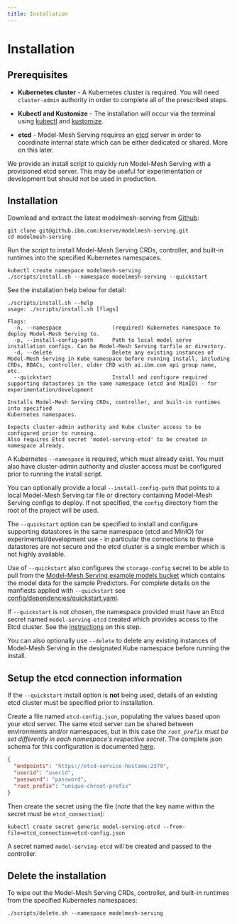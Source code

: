 ```yaml
---
title: Installation
---
```


# Installation
## Prerequisites

- **Kubernetes cluster** - A Kubernetes cluster is required. You will need `cluster-admin` authority in order to complete all of the prescribed steps.

- **Kubectl and Kustomize** - The installation will occur via the terminal using [kubectl](https://kubernetes.io/docs/tasks/tools/#kubectl) and [kustomize](https://kubectl.docs.kubernetes.io/installation/kustomize/).

- **etcd** - Model-Mesh Serving requires an [etcd](https://etcd.io/) server in order to coordinate internal state which can be either dedicated or shared. More on this later.

We provide an install script to quickly run Model-Mesh Serving with a provisioned etcd server. This may be useful for experimentation or development but should not be used in production.

## Installation

Download and extract the latest modelmesh-serving from [Github](https://github.ibm.com/kserve/modelmesh-serving):

```shell
git clone git@github.ibm.com:kserve/modelmesh-serving.git
cd modelmesh-serving
```

Run the script to install Model-Mesh Serving CRDs, controller, and built-in runtimes into the specified Kubernetes namespaces.

```shell
kubectl create namespace modelmesh-serving
./scripts/install.sh --namespace modelmesh-serving --quickstart
```

See the installation help below for detail:
```shell
./scripts/install.sh --help
usage: ./scripts/install.sh [flags]

Flags:
  -n, --namespace                (required) Kubernetes namespace to deploy Model-Mesh Serving to.
  -p, --install-config-path      Path to local model serve installation configs. Can be Model-Mesh Serving tarfile or directory.
  -d, --delete                   Delete any existing instances of Model-Mesh Serving in Kube namespace before running install, including CRDs, RBACs, controller, older CRD with ai.ibm.com api group name, etc.
  --quickstart                   Install and configure required supporting datastores in the same namespace (etcd and MinIO) - for experimentation/development

Installs Model-Mesh Serving CRDs, controller, and built-in runtimes into specified
Kubernetes namespaces.

Expects cluster-admin authority and Kube cluster access to be configured prior to running.
Also requires Etcd secret 'model-serving-etcd' to be created in namespace already.
```
A Kubernetes `--namespace` is required, which must already exist. You must also have cluster-admin authority and cluster access must be configured prior to running the install script.

You can optionally provide a local `--install-config-path` that points to a local Model-Mesh Serving tar file or directory containing Model-Mesh Serving configs to deploy. If not specified, the `config` directory from the root of the project will be used.

The `--quickstart` option can be specified to install and configure supporting datastores in the same namespace (etcd and MinIO) for experimental/development use - in particular the connections to these datastores are not secure and the etcd cluster is a single member which is not highly available.

Use of `--quickstart` also configures the `storage-config` secret to be able to pull from the [Model-Mesh Serving example models bucket](../example-models.md) which contains the model data for the sample Predictors. For complete details on the manfiests applied with `--quickstart` see [config/dependencies/quickstart.yaml](https://github.ibm.com/kserve/modelmesh-serving/blob/main/config/dependencies/quickstart.yaml).

If `--quickstart` is not chosen, the namespace provided must have an Etcd secret named `model-serving-etcd` created which provides access to the Etcd cluster. See the [instructions](#setup-the-etcd-connection-information) on this step.

You can also optionally use `--delete` to delete any existing instances of Model-Mesh Serving in the designated Kube namespace before running the install.

## Setup the etcd connection information

If the `--quickstart` install option is **not** being used, details of an existing etcd cluster must be specified prior to installation.

Create a file named `etcd-config.json`, populating the values based upon your etcd server. The same etcd server can be shared between environments and/or namespaces, but in this case _the `root_prefix` must be set differently in each namespace's respective secret_. The complete json schema for this configuration is documented [here](https://github.com/IBM/etcd-java/blob/master/etcd-json-schema.md).

```json
{
  "endpoints": "https://etcd-service-hostame:2379",
  "userid": "userid",
  "password": "password",
  "root_prefix": "unique-chroot-prefix"
}
```

Then create the secret using the file (note that the key name within the secret must be `etcd_connection`):

```shell
kubectl create secret generic model-serving-etcd --from-file=etcd_connection=etcd-config.json
```

A secret named `model-serving-etcd` will be created and passed to the controller.

## Delete the installation

To wipe out the Model-Mesh Serving CRDs, controller, and built-in runtimes from the specified Kubernetes namespaces:

```shell
./scripts/delete.sh --namespace modelmesh-serving
```



